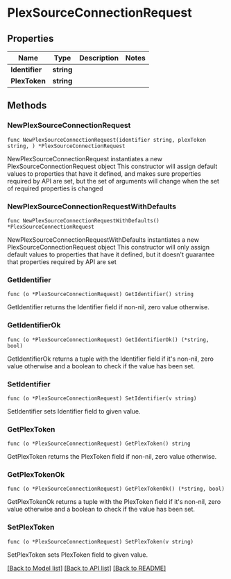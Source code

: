 # PlexSourceConnectionRequest

## Properties

Name | Type | Description | Notes
------------ | ------------- | ------------- | -------------
**Identifier** | **string** |  | 
**PlexToken** | **string** |  | 

## Methods

### NewPlexSourceConnectionRequest

`func NewPlexSourceConnectionRequest(identifier string, plexToken string, ) *PlexSourceConnectionRequest`

NewPlexSourceConnectionRequest instantiates a new PlexSourceConnectionRequest object
This constructor will assign default values to properties that have it defined,
and makes sure properties required by API are set, but the set of arguments
will change when the set of required properties is changed

### NewPlexSourceConnectionRequestWithDefaults

`func NewPlexSourceConnectionRequestWithDefaults() *PlexSourceConnectionRequest`

NewPlexSourceConnectionRequestWithDefaults instantiates a new PlexSourceConnectionRequest object
This constructor will only assign default values to properties that have it defined,
but it doesn't guarantee that properties required by API are set

### GetIdentifier

`func (o *PlexSourceConnectionRequest) GetIdentifier() string`

GetIdentifier returns the Identifier field if non-nil, zero value otherwise.

### GetIdentifierOk

`func (o *PlexSourceConnectionRequest) GetIdentifierOk() (*string, bool)`

GetIdentifierOk returns a tuple with the Identifier field if it's non-nil, zero value otherwise
and a boolean to check if the value has been set.

### SetIdentifier

`func (o *PlexSourceConnectionRequest) SetIdentifier(v string)`

SetIdentifier sets Identifier field to given value.


### GetPlexToken

`func (o *PlexSourceConnectionRequest) GetPlexToken() string`

GetPlexToken returns the PlexToken field if non-nil, zero value otherwise.

### GetPlexTokenOk

`func (o *PlexSourceConnectionRequest) GetPlexTokenOk() (*string, bool)`

GetPlexTokenOk returns a tuple with the PlexToken field if it's non-nil, zero value otherwise
and a boolean to check if the value has been set.

### SetPlexToken

`func (o *PlexSourceConnectionRequest) SetPlexToken(v string)`

SetPlexToken sets PlexToken field to given value.



[[Back to Model list]](../README.md#documentation-for-models) [[Back to API list]](../README.md#documentation-for-api-endpoints) [[Back to README]](../README.md)


